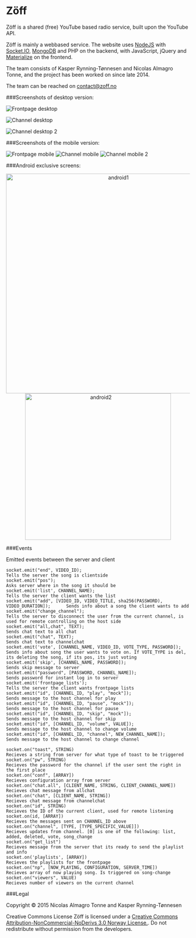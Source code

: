 Zöff
====

Zöff is a shared (free) YouTube based radio service, built upon the YouTube API. 

Zöff is mainly a webbased service. The website uses <a href="https://nodejs.org/">NodeJS</a> with <a href="http://socket.io/">Socket.IO</a>, <a href="https://www.mongodb.org/">MongoDB</a> and PHP on the backend, with JavaScript, jQuery and <a href="http://materializecss.com/">Materialize</a> on the frontend.

The team consists of Kasper Rynning-Tønnesen and Nicolas Almagro Tonne, and the project has been worked on since late 2014.

The team can be reached on <a href="mailto:contact@zoff.no?Subject=Contact%20Zoff">contact@zoff.no</a>

###Screenshots of desktop version:

![Frontpage desktop](http://i.imgur.com/f9MoSDN.png)

![Channel desktop](http://puu.sh/ivYKz/b1b65b339c.jpg)

![Channel desktop 2](http://puu.sh/ivYVo/9036795b95.jpg)

###Screenshots of the mobile version:

![Frontpage mobile](http://lh5.googleusercontent.com/-_rATUkLCLH8/VUKTzZ19TqI/AAAAAAAABLc/ab9ZiJtLy4g/w330-h586-no/Screenshot_2015-04-30-22-30-43.png)     ![Channel mobile](http://lh5.googleusercontent.com/-YaH8pUMzjRM/VUKTpr7ZpdI/AAAAAAAABLQ/ABOOB-1RWcw/w330-h586-no/Screenshot_2015-04-30-22-39-44.png)     ![Channel mobile 2](http://lh5.googleusercontent.com/-wVKAxHBwIAI/VUKToHhHxgI/AAAAAAAABLI/RyCteTkdvDY/w330-h586-no/Screenshot_2015-04-30-22-36-00.png)

###Android exclusive screens:

<div style="text-align:center;">
<img src="http://i.imgur.com/2LMOnUe.png" alt="android1" height="600px"> 
<img src="http://i.imgur.com/mIOrtng.png" alt="android2" height="400px">
</div>

###Events

Emitted events between the server and client
```
socket.emit("end", VIDEO_ID); 														Tells the server the song is clientside
socket.emit("pos"); 		  														Asks server where in the song it should be
socket.emit('list', CHANNEL_NAME);  												Tells the server the client wants the list
socket.emit("add", [VIDEO_ID, VIDEO_TITLE, sha256(PASSWORD), VIDEO_DURATION]);		Sends info about a song the client wants to add
socket.emit("change_channel");														Tells the server to disconnect the user from the current channel, is used for remote controlling on the host side
socket.emit("all,chat", TEXT);														Sends chat text to all chat
socket.emit("chat", TEXT); 															Sends chat text to channelchat
socket.emit('vote', [CHANNEL_NAME, VIDEO_ID, VOTE_TYPE, PASSWORD]);					Sends info about song the user wants to vote on. If VOTE_TYPE is del, its deleting the song, if its pos, its just voting
socket.emit('skip', [CHANNEL_NAME, PASSWORD]);										Sends skip message to server
socket.emit("password", [PASSWORD, CHANNEL_NAME]);									Sends password for instant log in to server
socket.emit('frontpage_lists');														Tells the server the client wants frontpage lists
socket.emit("id", [CHANNEL_ID, "play", "mock"]);									Sends message to the host channel for play
socket.emit("id", [CHANNEL_ID, "pause", "mock"]);									Sends message to the host channel for pause
socket.emit("id", [CHANNEL_ID, "skip", "mock"]);									Sends message to the host channel for skip
socket.emit("id", [CHANNEL_ID, "volume", VALUE]);									Sends message to the host channel to change volume
socket.emit("id", [CHANNEL_ID, "channel", NEW_CHANNEL_NAME]);						Sends message to the host channel to change channel

socket.on("toast", STRING)															Recieves a string from server for what type of toast to be triggered
socket.on("pw", STRING)																Recieves the password for the channel if the user sent the right in the first place
socket.on("conf", [ARRAY])															Recieves configuration array from server
socket.on("chat.all", [CLIENT_NAME, STRING, CLIENT_CHANNEL_NAME])					Recieves chat message from allchat
socket.on("chat", [CLIENT_NAME, STRING])											Recieves chat message from channelchat
socket.on("id", STRING)																Recieves the ID of the current client, used for remote listening
socket.on(id, [ARRAY])																Recieves the messages sent on CHANNEL_ID above
socket.on("channel", [TYPE, [TYPE_SPECIFIC_VALUE]])														Recieves updates from channel. [0] is one of the following: list, added, deleted, vote, song_change
socket.on("get_list")																Recieves message from the server that its ready to send the playlist and info
socket.on('playlists', [ARRAY])														Recieves the playlists for the frontpage
socket.on("np", [NOW_PLAYING, CONFIGURATION, SERVER_TIME])															Recieves array of now playing song. Is triggered on song-change
socket.on("viewers", VALUE)															Recieves number of viewers on the current channel
```

###Legal

Copyright © 2015 
Nicolas Almagro Tonne and Kasper Rynning-Tønnesen 

Creative Commons License
Zöff is licensed under a 
<a href="http://creativecommons.org/licenses/by-nc-nd/3.0/no/">Creative Commons Attribution-NonCommercial-NoDerivs 3.0 Norway License.</a>. 
Do not redistribute without permission from the developers. 
